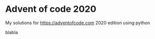 # Advent of code 2020

My solutions for https://adventofcode.com 2020 edition using python


blabla

